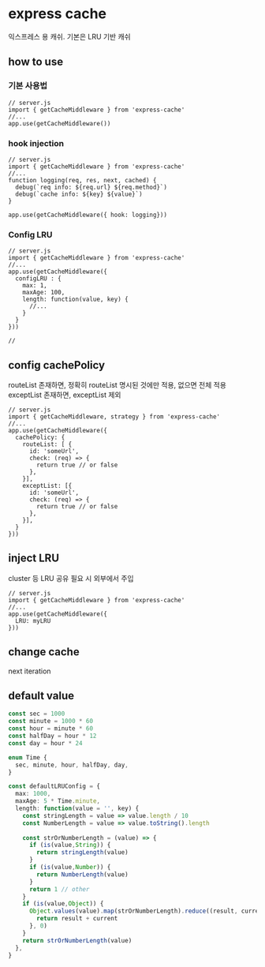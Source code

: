 # express cache
익스프레스 용 캐쉬. 기본은 LRU 기반 캐쉬 

## how to use
### 기본 사용법
```ecmascript 6
// server.js
import { getCacheMiddleware } from 'express-cache'
//...
app.use(getCacheMiddleware()) 
```

### hook injection
```ecmascript 6
// server.js
import { getCacheMiddleware } from 'express-cache'
//...
function logging(req, res, next, cached) {
  debug(`req info: ${req.url} ${req.method}`)
  debug(`cache info: ${key} ${value}`)
}

app.use(getCacheMiddleware({ hook: logging}))
```

### Config LRU
```ecmascript 6
// server.js
import { getCacheMiddleware } from 'express-cache'
//...
app.use(getCacheMiddleware({
  configLRU : {
    max: 1,
    maxAge: 100,
    length: function(value, key) {
      //...
    }
  }
}))

//

```
## config cachePolicy
routeList 존재하면, 정확히 routeList 명시된 것에만 적용, 없으면 전체 적용
exceptList 존재하면, exceptList 제외

```ecmascript 6
// server.js
import { getCacheMiddleware, strategy } from 'express-cache'
//...
app.use(getCacheMiddleware({
  cachePolicy: {
    routeList: [ {
      id: 'someUrl',
      check: (req) => {
        return true // or false
      }, 
    }],
    exceptList: [{
      id: 'someUrl',
      check: (req) => {
        return true // or false
      }, 
    }],
  }
}))
```

## inject LRU
cluster 등 LRU 공유 필요 시 외부에서 주입
```ecmascript 6
// server.js
import { getCacheMiddleware } from 'express-cache'
//...
app.use(getCacheMiddleware({
  LRU: myLRU
}))
```

## change cache
next iteration

## default value
```typescript
const sec = 1000
const minute = 1000 * 60
const hour = minute * 60
const halfDay = hour * 12
const day = hour * 24   

enum Time {
  sec, minute, hour, halfDay, day,
}

const defaultLRUConfig = {
  max: 1000,
  maxAge: 5 * Time.minute,
  length: function(value = '', key) {
    const stringLength = value => value.length / 10
    const NumberLength = value => value.toString().length
    
    const strOrNumberLength = (value) => {
      if (is(value,String)) {
        return stringLength(value)
      }
      if (is(value,Number)) {
        return NumberLength(value)
      }
      return 1 // other
    }
    if (is(value,Object)) {
      Object.values(value).map(strOrNumberLength).reduce((result, current) => {
        return result + current
      }, 0)
    }
    return strOrNumberLength(value)
  },
}
```
